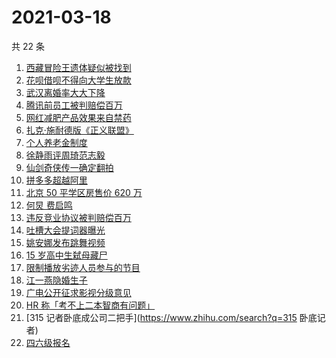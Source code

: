 # 2021-03-18

共 22 条

<!-- BEGIN ZHIHUSEARCH -->
<!-- 最后更新时间 Thu Mar 18 2021 21:11:52 GMT+0800 (China Standard Time) -->
1. [西藏冒险王遗体疑似被找到](https://www.zhihu.com/search?q=西藏冒险王)
1. [花呗借呗不得向大学生放款](https://www.zhihu.com/search?q=花呗)
1. [武汉离婚率大大下降](https://www.zhihu.com/search?q=离婚冷静期)
1. [腾讯前员工被判赔偿百万](https://www.zhihu.com/search?q=竞业协议)
1. [网红减肥产品效果来自禁药](https://www.zhihu.com/search?q=减肥药)
1. [扎克·施耐德版《正义联盟》](https://www.zhihu.com/search?q=正义联盟)
1. [个人养老金制度](https://www.zhihu.com/search?q=个人养老金制度)
1. [徐静雨评周琦范志毅](https://www.zhihu.com/search?q=徐静雨)
1. [仙剑奇侠传一确定翻拍](https://www.zhihu.com/search?q=仙剑一翻牌)
1. [拼多多超越阿里](https://www.zhihu.com/search?q=拼多多超阿里)
1. [北京 50 平学区房售价 620 万 ](https://www.zhihu.com/search?q=学区房)
1. [何炅 费启鸣](https://www.zhihu.com/search?q=何炅)
1. [违反竞业协议被判赔偿百万](https://www.zhihu.com/search?q=竞业协议)
1. [吐槽大会提词器曝光](https://www.zhihu.com/search?q=吐槽大会)
1. [姚安娜发布跳舞视频](https://www.zhihu.com/search?q=姚安娜)
1. [15 岁高中生弑母藏尸](https://www.zhihu.com/search?q=高中生弑母)
1. [限制播放劣迹人员参与的节目](https://www.zhihu.com/search?q=劣迹艺人)
1. [江一燕隐婚生子](https://www.zhihu.com/search?q=江一燕)
1. [广电公开征求影视分级意见](https://www.zhihu.com/search?q=影视分级)
1. [HR 称「考不上二本智商有问题」](https://www.zhihu.com/search?q=杭州hr)
1. [315 记者卧底成公司二把手](https://www.zhihu.com/search?q=315 卧底记者)
1. [四六级报名](https://www.zhihu.com/search?q=四六级报名)
<!-- END ZHIHUSEARCH -->
